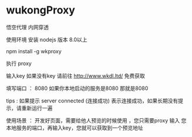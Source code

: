 # wukongProxy
悟空代理  内网穿透

使用环境 安装 nodejs 版本 8.0以上

npm install -g wkproxy

执行 proxy

输入key  如果没有key 请前往 http://www.wkdl.ltd/ 免费获取

填写端口 ： 8080  如果你本地启动的服务是8080   那就是8080

tips : 如果提示 server connected (连接成功) 表示连接成功，如果长期没有提示，请重新运行一遍


使用场景 ： 开发好页面，需要给他人预览的时候使用 ，您只需要proxy  输入 您本地服务的端口，再输入key，您就可以获取到一个预览地址

